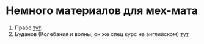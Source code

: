 # Немного материалов для мех-мата
1. Право [тут](https://github.com/AnatolyShirykalov/mm/tree/master/low).
2. Буданов (Колебания и волны, он же спец курс на английском) [тут](https://github.com/AnatolyShirykalov/mm/tree/master/waves)
